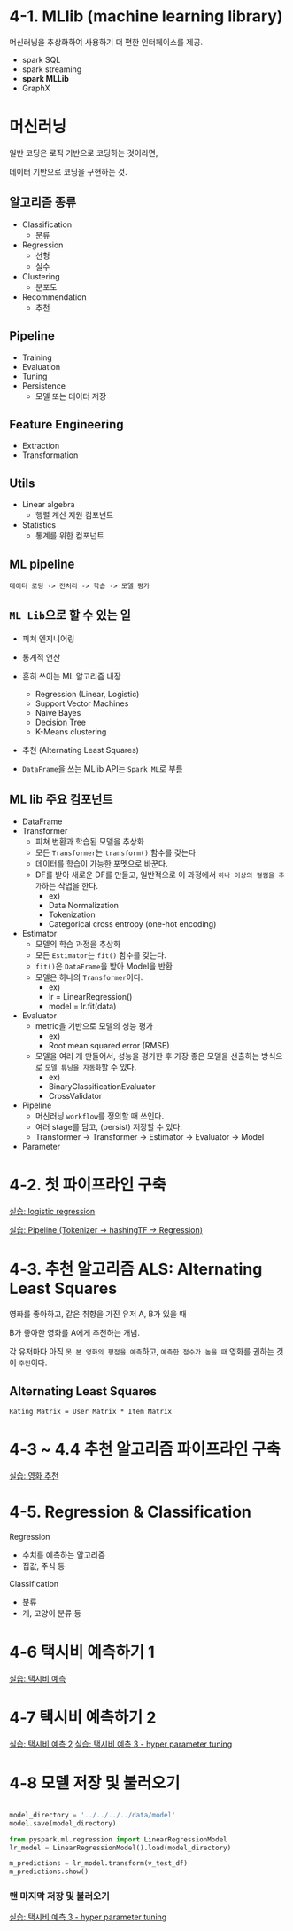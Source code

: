# 4-1. MLlib (machine learning library)

머신러닝을 추상화하여 사용하기 더 편한 인터페이스를 제공.

- spark SQL
- spark streaming
- **spark MLLib**
- GraphX

# 머신러닝

일반 코딩은 로직 기반으로 코딩하는 것이라면,

데이터 기반으로 코딩을 구현하는 것.



## 알고리즘 종류

- Classification
  - 분류
- Regression
  - 선형
  - 실수
- Clustering
  - 분포도
- Recommendation
  - 추천

## Pipeline

- Training
- Evaluation
- Tuning
- Persistence
  - 모델 또는 데이터 저장

## Feature Engineering

- Extraction
- Transformation

## Utils

- Linear algebra
  - 행렬 계산 지원 컴포넌트
- Statistics
  - 통계를 위한 컴포넌트

## ML pipeline

    데이터 로딩 -> 전처리 -> 학습 -> 모델 평가

## `ML Lib`으로 할 수 있는 일

- 피쳐 엔지니어링
- 통계적 연산
- 흔히 쓰이는 ML 알고리즘 내장
  - Regression (Linear, Logistic)
  - Support Vector Machines
  - Naive Bayes 
  - Decision Tree
  - K-Means clustering
- 추천 (Alternating Least Squares)

- `DataFrame`을 쓰는 MLlib API는 `Spark ML`로 부름

## ML lib 주요 컴포넌트

- DataFrame
- Transformer
  - 피쳐 번환과 학습된 모델을 추상화
  - 모든 `Transformer`는 `transform()` 함수를 갖는다
  - 데이터를 학습이 가능한 포멧으로 바꾼다.
  - DF를 받아 새로운 DF를 만들고, 일반적으로 이 과정에서 `하나 이상의 컬럼을 추가`하는 작업을 한다.
    - ex)
    - Data Normalization
    - Tokenization
    - Categorical cross entropy (one-hot encoding)
- Estimator
  - 모델의 학습 과정을 추상화
  - 모든 `Estimator`는 `fit()` 함수를 갖는다.
  - `fit()`은 `DataFrame`을 받아 Model을 반환
  - 모델은 하나의 `Transformer`이다.
    - ex)
    - lr = LinearRegression()
    - model = lr.fit(data)
- Evaluator
  - metric을 기반으로 모델의 성능 평가
    - ex)
    - Root mean squared error (RMSE)
  - 모델을 여러 개 만들어서, 성능을 평가한 후 가장 좋은 모델을 선출하는 방식으로 `모델 튜닝을 자동화`할 수 있다.
    - ex)
    - BinaryClassificationEvaluator
    - CrossValidator
- Pipeline
  - 머신러닝 `workflow`를 정의할 때 쓰인다.
  - 여러 stage를 담고, (persist) 저장할 수 있다.
  - Transformer -> Transformer -> Estimator -> Evaluator -> Model
- Parameter


# 4-2. 첫 파이프라인 구축

[실습: logistic regression](../../../src/main/scala/_02/logistic_regression.ipynb)

[실습: Pipeline (Tokenizer -> hashingTF -> Regression)](../../../src/main/scala/_02/pipeline.ipynb)

# 4-3. 추천 알고리즘 ALS: Alternating Least Squares

영화를 좋아하고, 같은 취향을 가진 유저 A, B가 있을 때

B가 좋아한 영화를 A에게 추천하는 개념.

각 유저마다 아직 `못 본 영화의 평점을 예측`하고, `예측한 점수가 높을 때` 영화를 권하는 것이 `추천`이다.


## Alternating Least Squares

    Rating Matrix = User Matrix * Item Matrix

 

# 4-3 ~ 4.4 추천 알고리즘 파이프라인 구축

[실습: 영화 추천](../../../src/main/scala/_02/moview_recomendation.ipynb)

# 4-5. Regression & Classification

Regression
- 수치를 예측하는 알고리즘
- 집값, 주식 등

Classification
- 분류
- 개, 고양이 분류 등


# 4-6 택시비 예측하기 1

[실습: 택시비 예측](../../../src/main/scala/_02/taxi_fare_predication.ipynb)

# 4-7 택시비 예측하기 2

[실습: 택시비 예측 2](../../../src/main/scala/_02/taxi_fare_predication_v2.ipynb)
[실습: 택시비 예측 3 - hyper parameter tuning](../../../src/main/scala/_02/taxi_fare_predication_v3_hyper_parameter.ipynb)

# 4-8 모델 저장 및 불러오기

```python

model_directory = '../../../../data/model'
model.save(model_directory)

from pyspark.ml.regression import LinearRegressionModel
lr_model = LinearRegressionModel().load(model_directory)

m_predictions = lr_model.transform(v_test_df)
m_predictions.show()

```

### 맨 마지막 저장 및 불러오기

[실습: 택시비 예측 3 - hyper parameter tuning](../../../src/main/scala/_02/taxi_fare_predication_v3_hyper_parameter.ipynb)